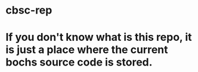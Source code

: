 # cbsc-rep
# If you don't know what is this repo, it is just a place where the current bochs source code is stored.
